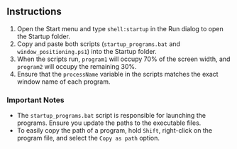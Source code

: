 ## Instructions

1. Open the Start menu and type `shell:startup` in the Run dialog to open the Startup folder.
2. Copy and paste both scripts (`startup_programs.bat` and `window_positioning.ps1`) into the Startup folder.
3. When the scripts run, `program1` will occupy 70% of the screen width, and `program2` will occupy the remaining 30%.
4. Ensure that the `processName` variable in the scripts matches the exact window name of each program.

### Important Notes

- The `startup_programs.bat` script is responsible for launching the programs. Ensure you update the paths to the executable files.
- To easily copy the path of a program, hold `Shift`, right-click on the program file, and select the `Copy as path` option.
